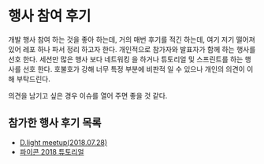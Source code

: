 # 행사 참여 후기

개발 행사 참여 하는 것을 좋아 하는데, 거의 매번 후기를 적긴 하는데, 여기 저기 떨어져 있어 레포 하나 파서 정리 하고자 한다. 개인적으로 참가자와 발표자가 함께 하는 행사를 선호 한다. 세션만 많은 행사 보다 네트워킹 을 하거나 튜토리얼 및 스프린트를 하는 행사를 선호 한다. 호불호가 강해 너무 특정 부분에 비판적 일 수 있으나 개인의 의견이 이해 부탁드린다.

의견을 남기고 싶은 경우 이슈를 열어 주면 좋을 것 같다.



## 참가한 행사 후기 목록

- [D.light meetup(2018.07.28)](https://github.com/rkdgusrnrlrl/review/blob/master/%5B2018-07-28%5DD.light%20meetup(Design%20X%20Development%20highlight).md)
- [파이콘 2018 튜토리얼](https://github.com/rkdgusrnrlrl/review/blob/master/%5B2018-08-17%5Dpycon2018_tutorial.md)
